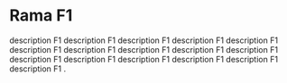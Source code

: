 # Rama F1
description F1 description F1 description F1 description F1 description F1 description F1 description F1 description F1 description F1 description F1 description F1 description F1 description F1 description F1 description F1 description F1 .
